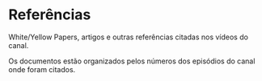 # Referências
White/Yellow Papers, artigos e outras referências citadas nos vídeos do canal.

Os documentos estão organizados pelos números dos episódios do canal onde foram citados.
